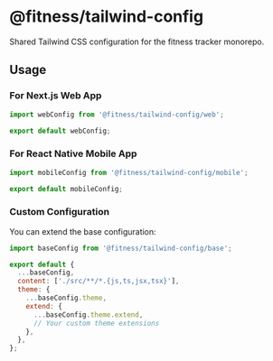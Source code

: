 # @fitness/tailwind-config

Shared Tailwind CSS configuration for the fitness tracker monorepo.

## Usage

### For Next.js Web App

```js
import webConfig from '@fitness/tailwind-config/web';

export default webConfig;
```

### For React Native Mobile App

```js
import mobileConfig from '@fitness/tailwind-config/mobile';

export default mobileConfig;
```

### Custom Configuration

You can extend the base configuration:

```js
import baseConfig from '@fitness/tailwind-config/base';

export default {
  ...baseConfig,
  content: ['./src/**/*.{js,ts,jsx,tsx}'],
  theme: {
    ...baseConfig.theme,
    extend: {
      ...baseConfig.theme.extend,
      // Your custom theme extensions
    },
  },
};
```
